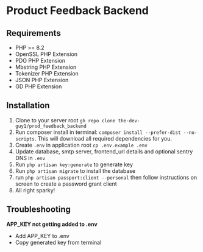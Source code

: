 # Product Feedback Backend 

## Requirements
- PHP >= 8.2
- OpenSSL PHP Extension
- PDO PHP Extension
- Mbstring PHP Extension
- Tokenizer PHP Extension
- JSON PHP Extension
- GD PHP Extension

##  Installation
1. Clone to your server root `gh repo clone the-dev-guy1/prod_feedback_backend`
2. Run composer install in terminal: `composer install --prefer-dist --no-scripts`. This will download all required dependencies for you.
3. Create `.env` in application root 
```cp .env.example .env```
4. Update database, smtp server, frontend_url details and optional sentry DNS in `.env`
5. Run `php artisan key:generate` to generate key
6. Run `php artisan migrate` to install the database
7. run `php artisan passport:client --personal`  then follow instructions on screen to create a password grant client
8. All right sparky! 


## Troubleshooting

**APP_KEY not getting added to .env**
- Add APP_KEY to .env
- Copy generated key from terminal
